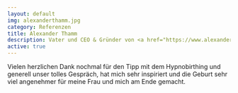 ```yaml
---
layout: default
img: alexanderthamm.jpg
category: Referenzen
title: Alexander Thamm
description: Vater und CEO & Gründer von <a href="https://www.alexanderthamm.com/" target="_blank">Alexander Thamm GmbH</a>
active: true
---
```


Vielen herzlichen Dank nochmal für den Tipp mit dem Hypnobirthing und generell unser tolles Gespräch, hat mich sehr inspiriert und die Geburt sehr viel angenehmer für meine Frau und mich am Ende gemacht.
